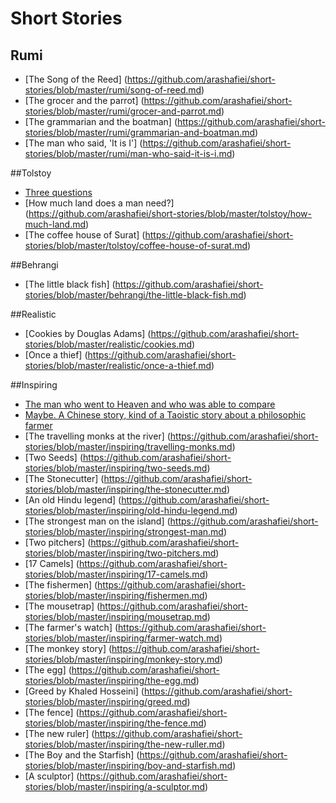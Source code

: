 # Short Stories

## Rumi

* [The Song of the Reed] (https://github.com/arashafiei/short-stories/blob/master/rumi/song-of-reed.md)
* [The grocer and the parrot] (https://github.com/arashafiei/short-stories/blob/master/rumi/grocer-and-parrot.md)
* [The grammarian and the boatman] (https://github.com/arashafiei/short-stories/blob/master/rumi/grammarian-and-boatman.md)
* [The man who said, 'It is I'] (https://github.com/arashafiei/short-stories/blob/master/rumi/man-who-said-it-is-i.md)

##Tolstoy

* [Three questions](https://github.com/arashafiei/short-stories/blob/master/tolstoy/three-questions.md)
* [How much land does a man need?] (https://github.com/arashafiei/short-stories/blob/master/tolstoy/how-much-land.md)
* [The coffee house of Surat] (https://github.com/arashafiei/short-stories/blob/master/tolstoy/coffee-house-of-surat.md)

##Behrangi

* [The little black fish] (https://github.com/arashafiei/short-stories/blob/master/behrangi/the-little-black-fish.md)

##Realistic

* [Cookies by Douglas Adams] (https://github.com/arashafiei/short-stories/blob/master/realistic/cookies.md)
* [Once a thief] (https://github.com/arashafiei/short-stories/blob/master/realistic/once-a-thief.md)

##Inspiring

* [The man who went to Heaven and who was able to compare](https://github.com/arashafiei/short-stories/blob/master/inspiring/the-man-who-went-to-heaven.md)
* [Maybe. A Chinese story, kind of a Taoistic story about a philosophic farmer](https://github.com/arashafiei/short-stories/blob/master/inspiring/maybe.md)
* [The travelling monks at the river] (https://github.com/arashafiei/short-stories/blob/master/inspiring/travelling-monks.md)
* [Two Seeds] (https://github.com/arashafiei/short-stories/blob/master/inspiring/two-seeds.md)
* [The Stonecutter] (https://github.com/arashafiei/short-stories/blob/master/inspiring/the-stonecutter.md)
* [An old Hindu legend] (https://github.com/arashafiei/short-stories/blob/master/inspiring/old-hindu-legend.md)
* [The strongest man on the island] (https://github.com/arashafiei/short-stories/blob/master/inspiring/strongest-man.md)
* [Two pitchers] (https://github.com/arashafiei/short-stories/blob/master/inspiring/two-pitchers.md)
* [17 Camels] (https://github.com/arashafiei/short-stories/blob/master/inspiring/17-camels.md)
* [The fishermen] (https://github.com/arashafiei/short-stories/blob/master/inspiring/fishermen.md)
* [The mousetrap] (https://github.com/arashafiei/short-stories/blob/master/inspiring/mousetrap.md)
* [The farmer's watch] (https://github.com/arashafiei/short-stories/blob/master/inspiring/farmer-watch.md)
* [The monkey story] (https://github.com/arashafiei/short-stories/blob/master/inspiring/monkey-story.md)
* [The egg] (https://github.com/arashafiei/short-stories/blob/master/inspiring/the-egg.md)
* [Greed by Khaled Hosseini] (https://github.com/arashafiei/short-stories/blob/master/inspiring/greed.md)
* [The fence] (https://github.com/arashafiei/short-stories/blob/master/inspiring/the-fence.md)
* [The new ruler] (https://github.com/arashafiei/short-stories/blob/master/inspiring/the-new-ruller.md)
* [The Boy and the Starfish] (https://github.com/arashafiei/short-stories/blob/master/inspiring/boy-and-starfish.md)
* [A sculptor] (https://github.com/arashafiei/short-stories/blob/master/inspiring/a-sculptor.md)
